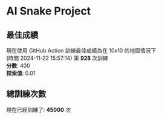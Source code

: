 
# AI Snake Project

## **最佳成績**
現在使用 GitHub Action 訓練最佳成績為在 10x10 的地圖情況下  
(時間 2024-11-22 15:57:14) 第 **928** 次訓練  
**分數**: 400  
**探索值**: 0.01

## 總訓練次數
現在已經訓練了: **45000** 次
